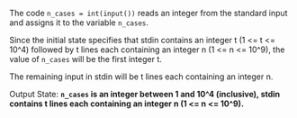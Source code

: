 The code `n_cases = int(input())` reads an integer from the standard input and assigns it to the variable `n_cases`. 

Since the initial state specifies that stdin contains an integer t (1 <= t <= 10^4) followed by t lines each containing an integer n (1 <= n <= 10^9), the value of `n_cases` will be the first integer t.

The remaining input in stdin will be t lines each containing an integer n.

Output State: **`n_cases` is an integer between 1 and 10^4 (inclusive), stdin contains t lines each containing an integer n (1 <= n <= 10^9).**